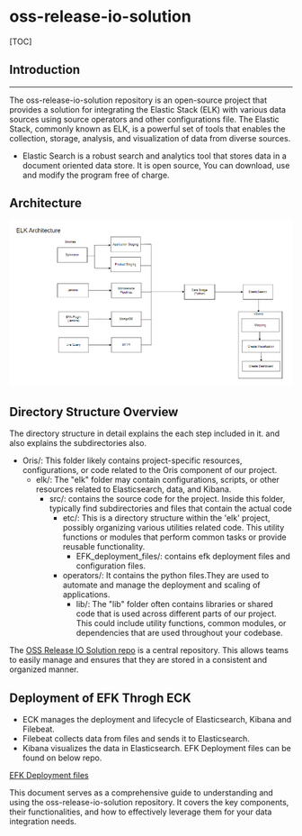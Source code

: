 # oss-release-io-solution

[TOC]

## Introduction

-----------

The oss-release-io-solution repository is an open-source project that provides a solution for integrating the Elastic Stack (ELK) with various data sources using source operators and other configurations file. The Elastic Stack, commonly known as ELK, is a powerful set of tools that enables the collection, storage, analysis, and visualization of data from diverse sources.

- Elastic Search is a robust search and analytics tool that stores data in a document oriented data store. It is open source, You can download, use and modify the program free of charge.

## Architecture

![Architecture.png](./Diagram/Architecture.png)


## Directory Structure Overview

The directory structure in detail explains the each step included in it. and also explains the subdirectories also.

- Oris/: This folder likely contains project-specific resources, configurations, or code related to the Oris component of our project.
    - elk/: The "elk" folder may contain configurations, scripts, or other resources related to Elasticsearch, data, and Kibana.
        - src/: contains the source code for the project. Inside this folder, typically find subdirectories and files that contain the actual code
            - etc/: This is a directory structure within the 'elk' project, possibly organizing various utilities related code. This utility functions or modules that perform common tasks or provide reusable functionality.
                - EFK_deployment_files/: contains efk deployment files and configuration files.
            - operators/: It contains the python files.They are used to automate and manage the deployment and scaling of applications.
                - lib/: The "lib" folder often contains libraries or shared code that is used across different parts of our project. This could include utility functions, common modules, or dependencies that are used throughout your codebase.


The [OSS Release IO Solution repo](https://gerrit-gamma.gic.ericsson.se/plugins/gitiles/OSS/com.ericsson.oss.cicd/oss-release-io-solution/+/refs/heads/master/) is a central repository. This allows teams to easily manage and ensures that they are stored in a consistent and organized manner.

## Deployment of EFK Throgh ECK
- ECK manages the deployment and lifecycle of Elasticsearch, Kibana and Filebeat.
- Filebeat collects data from files and sends it to Elasticsearch.
- Kibana visualizes the data in Elasticsearch.
EFK Deployment files can be found on below repo.

[EFK Deployment files](https://gerrit-gamma.gic.ericsson.se/plugins/gitiles/OSS/com.ericsson.oss.cicd/oss-release-io-solution/+/refs/heads/AEAT-546/oris/elk/src/etc/config/EFK_deployment_files)

This document serves as a comprehensive guide to understanding and using the oss-release-io-solution repository. It covers the key components, their functionalities, and how to effectively leverage them for your data integration needs.
